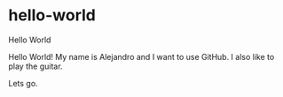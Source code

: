 # hello-world
Hello World

Hello World! My name is Alejandro and I want to use GitHub.
I also like to play the guitar.

Lets go.
